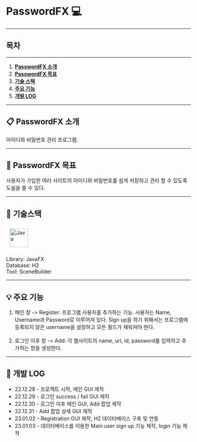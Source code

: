 # PasswordFX 💻

---

## 목차

---

1. [**PasswordFX 소개**](#1)
2. [**PasswordFX 목표**](#2)
3. [**기술 스택**](#3)
4. [**주요 기능**](#4)
5. [**개발 LOG**](#5)
---
<div id="1"></div>

## 📋 PasswordFX 소개

아이디와 비밀번호 관리 프로그램.

---
<div id="2"></div>

## 🎯 PasswordFX 목표

사용자가 가입한 여러 사이트의 아이디와 비밀번호를 쉽게 저장하고 관리 할 수 있도록 도움을 줄 수 있다.

---

<div id="3"></div>

## 🔧 기술스택

<a href="https://www.java.com/" target="_blank"><img style="margin: 10px" src="https://profilinator.rishav.dev/skills-assets/java-original-wordmark.svg" alt="Java" height="50" /></a>

Library: JavaFX <br/> Database: H2 <br/> Tool: SceneBuilder

---

<div id="4"></div>

## 💡 주요 기능

1. 메인 창 -> Register: 프로그램 사용자를 추가하는 기능. 사용자는 Name, Username과 Password로 이루어져 있다. Sign up을 하기 위해서는
프로그램에 등록되지 않은 username을 설정하고 모든 필드가 채워져야 한다. <br/><br/>
2. 로그인 이후 창 -> Add: 각 웹사이트의 name, url, id, password를 입력하고 추가하는 창을 생성한다.

---

<div id="5"></div>

## 📃 개발 LOG

* 22.12.28 - 프로젝트 시작, 메인 GUI 제작
* 22.12.29 - 로그인 success / fail GUI 제작
* 22.12.30 - 로그인 이후 메인 GUI, Add 팝업 제작
* 22.12.31 - Add 팝업 상세 GUI 제작
* 23.01.02 - Registration GUI 제작, H2 데이터베이스 구축 및 연동
* 23.01.03 - 데이터베이스를 이용한 Main user sign up 기능 제작, login 기능 제작